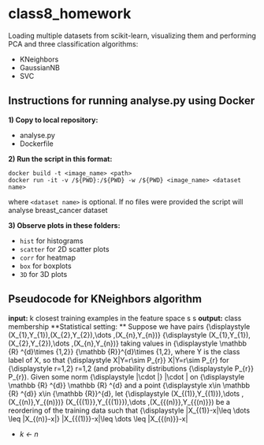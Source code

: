 # class8_homework
Loading multiple datasets from scikit-learn, visualizing them and performing PCA and three classification algorithms:
- KNeighbors
- GaussianNB
- SVC

## Instructions for running analyse.py using Docker
**1) Copy to local repository:**
- analyse.py 
- Dockerfile

**2) Run the script in this format:**
```
docker build -t <image_name> <path>
docker run -it -v /${PWD}:/${PWD} -w /${PWD} <image_name> <dataset name>
```
where  `<dataset name>` is optional. 
If no files were provided the script will analyse breast_cancer dataset

**3) Observe plots in these folders:**
- `hist` for histograms
- `scatter` for 2D scatter plots
- `corr`  for heatmap
- `box` for boxplots
- `3D` for 3D plots

## Pseudocode for KNeighbors algorithm

**input:**  k closest training examples in the feature space
       s
       s
**output:** class membership
**Statistical setting: ** Suppose we have pairs {\displaystyle (X_{1},Y_{1}),(X_{2},Y_{2}),\dots ,(X_{n},Y_{n})} {\displaystyle (X_{1},Y_{1}),(X_{2},Y_{2}),\dots ,(X_{n},Y_{n})} taking values in {\displaystyle \mathbb {R} ^{d}\times \{1,2\}} {\mathbb  {R}}^{d}\times \{1,2\}, where Y is the class label of X, so that {\displaystyle X|Y=r\sim P_{r}} X|Y=r\sim P_{r} for {\displaystyle r=1,2} r=1,2 (and probability distributions {\displaystyle P_{r}} P_{r}). Given some norm {\displaystyle \|\cdot \|} \|\cdot \| on {\displaystyle \mathbb {R} ^{d}} \mathbb {R} ^{d} and a point {\displaystyle x\in \mathbb {R} ^{d}} x\in {\mathbb  {R}}^{d}, let {\displaystyle (X_{(1)},Y_{(1)}),\dots ,(X_{(n)},Y_{(n)})} (X_{{(1)}},Y_{{(1)}}),\dots ,(X_{{(n)}},Y_{{(n)}}) be a reordering of the training data such that {\displaystyle \|X_{(1)}-x\|\leq \dots \leq \|X_{(n)}-x\|} \|X_{{(1)}}-x\|\leq \dots \leq \|X_{{(n)}}-x\|
- _k ← n_
